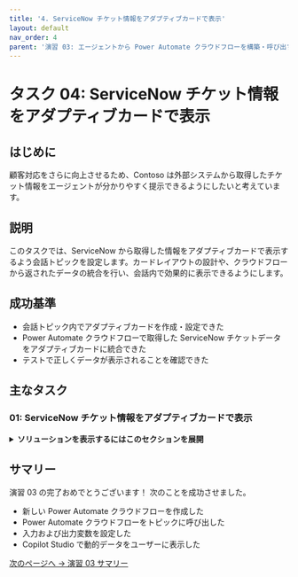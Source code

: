 ```yaml
---
title: '4. ServiceNow チケット情報をアダプティブカードで表示'
layout: default
nav_order: 4
parent: '演習 03: エージェントから Power Automate クラウドフローを構築・呼び出す'
---
```


# タスク 04: ServiceNow チケット情報をアダプティブカードで表示

## はじめに

顧客対応をさらに向上させるため、Contoso は外部システムから取得したチケット情報をエージェントが分かりやすく提示できるようにしたいと考えています。

## 説明

このタスクでは、ServiceNow から取得した情報をアダプティブカードで表示するよう会話トピックを設定します。カードレイアウトの設計や、クラウドフローから返されたデータの統合を行い、会話内で効果的に表示できるようにします。

## 成功基準

- 会話トピック内でアダプティブカードを作成・設定できた
- Power Automate クラウドフローで取得した ServiceNow チケットデータをアダプティブカードに統合できた
- テストで正しくデータが表示されることを確認できた

## 主なタスク

### 01: ServiceNow チケット情報をアダプティブカードで表示

<details markdown="block"> 
  <summary><strong>ソリューションを表示するにはこのセクションを展開</strong></summary> 

1. **Message** ノードのメッセージを選択し、右上の削除アイコンでテキストを削除します。

	![yvxebcmk.jpg](../../media/yvxebcmk.jpg)

1. **Message** ノードで **Add** → **Adaptive card** を選択します。

	![4ay5kedf.jpg](../../media/4ay5kedf.jpg)

1. **Edit JSON** を選択し、**Formula** を選択して Power Fx で動的なアダプティブカードを作成します。

	![8cq8vp4l.jpg](../../media/8cq8vp4l.jpg)

1. テキストボックスの内容を、ServiceNow チケット情報参照を含む次の Power Fx 式に置き換えます。

	```json
	{
	type: "AdaptiveCard",
	version: "1.5",
	body: [
		{
		type: "ColumnSet",
		columns: [
			{
			type: "Column",
			width: "auto",
			items: [
				{
				type: "Image",
				url: "https://www.servicenow.com/community/s/legacyfs/online/avatars_servicenow/1f66cb9fdb3ee3c0107d5583ca961942.jpg",
				size: "Small",
				style: "Person"
				}
			]
			},
			{
			type: "Column",
			width: "stretch",
			items: [
				{
				type: "TextBlock",
				text: Topic.SNTicketInfoParsed.short_description,
				weight: "Bolder",
				size: "Large",
				wrap: true,
				color: "Attention",
				horizontalAlignment: "Left"
				}
			],
			verticalContentAlignment: "Center",
			horizontalAlignment: "Center"
			}
		]
		},
		{
		type: "TextBlock",
		text: Topic.SNTicketInfoParsed.description,
		weight: "Lighter",
		wrap: true
		},
		{
		type: "FactSet",
		facts: [
			{
			title: "Number:",
			value: Topic.SNTicketInfoParsed.number
			},
			{
			title: "State:",
			value: Topic.SNTicketInfoParsed.state
			},
			{
			title: "Priority:",
			value: Topic.SNTicketInfoParsed.priority
			},
			{
			title: "Impact:",
			value: Topic.SNTicketInfoParsed.impact
			},
			{
			title: "Urgency:",
			value: Topic.SNTicketInfoParsed.urgency
			},
			{
			title: "Category:",
			value: Topic.SNTicketInfoParsed.category
			},
			{
			title: "Subcategory:",
			value: Topic.SNTicketInfoParsed.subcategory
			},
			{
			title: "Caller ID:",
			value: Topic.SNTicketInfoParsed.caller_id
			},
			{
			title: "Opened By:",
			value: Topic.SNTicketInfoParsed.opened_by
			},
			{
			title: "Opened At:",
			value: Topic.SNTicketInfoParsed.opened_at
			}
		],
		spacing: "Small"
		},
		{
		type: "TextBlock",
		text: "Comments and notes:",
		weight: "Bolder",
		size: "Medium",
		wrap: true
		},
		{
		type: "TextBlock",
		text: Topic.SNTicketInfoParsed.comments_and_work_notes,
		wrap: true,
		size: "Small"
		}
	],
	actions: [
		{
		type: "Action.OpenUrl",
		title: "Update Ticket",
		url: "https://dev204932.service-now.com/nav_to.do?uri=incident.do?sys_id=" & Topic.SNTicketInfoParsed.sys_id & "%26sysparm_view=ess"
		}
	],
	'$schema': "http://adaptivecards.io/schemas/adaptive-card.json"
	}

	```

	![qrzzhy7x.jpg](../../media/qrzzhy7x.jpg)

1. 画面右上の **Save** を選択してトピックを保存します。

1. **Test your agent** ウィンドウの右上にある更新アイコンを選択して新しい会話を開始します。

1. 次のプロンプトを入力してテストします。

	```
	What's the latest on ticket INC0007001?
	```

	![xbu5dvvg.jpg](../../media/xbu5dvvg.jpg)

</details>

## サマリー

演習 03 の完了おめでとうございます！ 次のことを成功させました。

- 新しい Power Automate クラウドフローを作成した
- Power Automate クラウドフローをトピックに呼び出した
- 入力および出力変数を設定した
- Copilot Studio で動的データをユーザーに表示した

[次のページへ → 演習 03 サマリー](Ex03.md)
